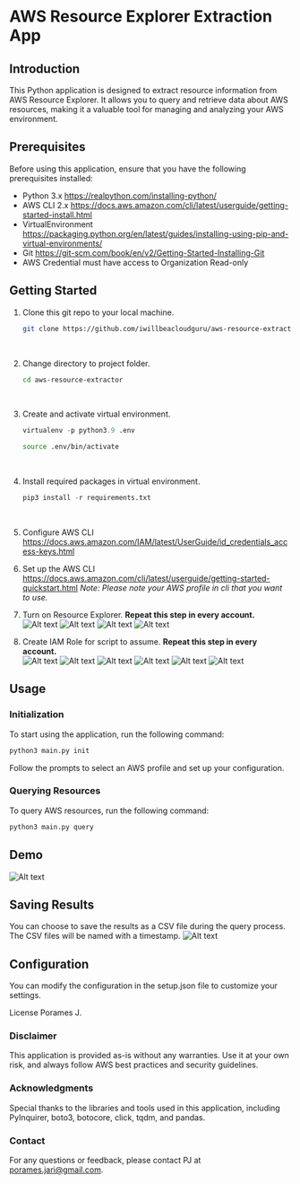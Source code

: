 # AWS Resource Explorer Extraction App

## Introduction

This Python application is designed to extract resource information from AWS Resource Explorer. It allows you to query and retrieve data about AWS resources, making it a valuable tool for managing and analyzing your AWS environment.

## Prerequisites

Before using this application, ensure that you have the following prerequisites installed:

- Python 3.x
    https://realpython.com/installing-python/
- AWS CLI 2.x
    https://docs.aws.amazon.com/cli/latest/userguide/getting-started-install.html
- VirtualEnvironment
    https://packaging.python.org/en/latest/guides/installing-using-pip-and-virtual-environments/
- Git
    https://git-scm.com/book/en/v2/Getting-Started-Installing-Git
- AWS Credential must have access to Organization Read-only

## Getting Started
1. Clone this git repo to your local machine.
    ``` bash
    git clone https://github.com/iwillbeacloudguru/aws-resource-extractor.git
    ```
    <br />
2. Change directory to project folder.
    ``` bash
    cd aws-resource-extractor
    ```
    <br />
3. Create and activate virtual environment.
    ``` Python
    virtualenv -p python3.9 .env
    ```
    ``` Bash
    source .env/bin/activate
    ```
    <br />
4. Install required packages in virtual environment.
    ``` Python
    pip3 install -r requirements.txt
    ```
    <br />
5. Configure AWS CLI
    https://docs.aws.amazon.com/IAM/latest/UserGuide/id_credentials_access-keys.html
    <br />

6. Set up the AWS CLI
    https://docs.aws.amazon.com/cli/latest/userguide/getting-started-quickstart.html
    <i>Note: Please note your AWS profile in cli that you want to use.</i>
    <br />

7. Turn on Resource Explorer. <b>Repeat this step in every account.</b></br >
    ![Alt text](<assets/CleanShot 2567-01-11 at 19.42.23@2x.png>)
    ![Alt text](<assets/CleanShot 2567-01-11 at 19.43.55@2x.png>)
    ![Alt text](<assets/CleanShot 2567-01-11 at 19.47.50@2x.png>)
    ![Alt text](<assets/CleanShot 2567-01-11 at 19.50.05@2x.png>)
    <br />
8. Create IAM Role for script to assume. <b>Repeat this step in every account.</b></br >
    ![Alt text](<assets/CleanShot 2567-01-11 at 19.51.49@2x.png>)
    ![Alt text](<assets/CleanShot 2567-01-11 at 19.52.57@2x.png>)
    ![Alt text](<assets/CleanShot 2567-01-11 at 19.53.48@2x.png>)
    ![Alt text](<assets/CleanShot 2567-01-11 at 19.57.43@2x.png>)
    ![Alt text](<assets/CleanShot 2567-01-11 at 20.03.07@2x.png>)
    ![Alt text](<assets/CleanShot 2567-01-11 at 20.04.35@2x.png>)
    <br />


## Usage

### Initialization
To start using the application, run the following command:

``` bash
python3 main.py init
```
Follow the prompts to select an AWS profile and set up your configuration.

### Querying Resources
To query AWS resources, run the following command:
``` bash
python3 main.py query
```
## Demo
![Alt text](<assets/CleanShot 2567-01-08 at 12.02.08.gif>)
## Saving Results
You can choose to save the results as a CSV file during the query process. The CSV files will be named with a timestamp.
![Alt text](<assets/CleanShot 2567-01-08 at 12.26.02@2x.png>)
## Configuration
You can modify the configuration in the setup.json file to customize your settings.

License
Porames J.
<!-- This application is open-source and available under the MIT License. -->

### Disclaimer

This application is provided as-is without any warranties. Use it at your own risk, and always follow AWS best practices and security guidelines.

### Acknowledgments

Special thanks to the libraries and tools used in this application, including PyInquirer, boto3, botocore, click, tqdm, and pandas.

### Contact

For any questions or feedback, please contact PJ at porames.jari@gmail.com.

